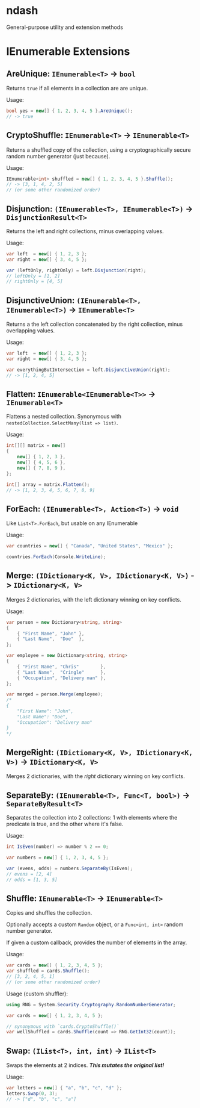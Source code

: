 # ndash
General-purpose utility and extension methods

# IEnumerable Extensions

## AreUnique: `IEnumerable<T>` -> `bool`
Returns `true` if all elements in a collection are are unique.

Usage:
```cs
bool yes = new[] { 1, 2, 3, 4, 5 }.AreUnique();
// -> true
```

## CryptoShuffle: `IEnumerable<T>` -> `IEnumerable<T>`
Returns a shuffled copy of the collection, using a cryptographically secure random number generator (just because).

Usage:
```cs
IEnumerable<int> shuffled = new[] { 1, 2, 3, 4, 5 }.Shuffle();
// -> [3, 1, 4, 2, 5]
// (or some other randomized order)
```

## Disjunction: `(IEnumerable<T>, IEnumerable<T>)` -> `DisjunctionResult<T>`
Returns the left and right collections, minus overlapping values.

Usage:
```cs
var left  = new[] { 1, 2, 3 };
var right = new[] { 3, 4, 5 };

var (leftOnly, rightOnly) = left.Disjunction(right);
// leftOnly = [1, 2]
// rightOnly = [4, 5]
```

## DisjunctiveUnion: `(IEnumerable<T>, IEnumerable<T>)` -> `IEnumerable<T>`
Returns a the left collection concatenated by the right collection, minus overlapping values.

Usage:
```cs
var left  = new[] { 1, 2, 3 };
var right = new[] { 3, 4, 5 };

var everythingButIntersection = left.DisjunctiveUnion(right);
// -> [1, 2, 4, 5]
```

## Flatten: `IEnumerable<IEnumerable<T>>` -> `IEnumerable<T>`
Flattens a nested collection. Synonymous with `nestedCollection.SelectMany(list => list)`.

Usage:
```cs
int[][] matrix = new[]
{
    new[] { 1, 2, 3 },
    new[] { 4, 5, 6 },
    new[] { 7, 8, 9 },
};

int[] array = matrix.Flatten();
// -> [1, 2, 3, 4, 5, 6, 7, 8, 9]
```

## ForEach: `(IEnumerable<T>, Action<T>)` -> `void`
Like `List<T>.ForEach`, but usable on any IEnumerable

Usage:
```cs
var countries = new[] { "Canada", "United States", "Mexico" };

countries.ForEach(Console.WriteLine);
```

## Merge: `(IDictionary<K, V>, IDictionary<K, V>)` -> `IDictionary<K, V>`
Merges 2 dictionaries, with the left dictionary winning on key conflicts.

Usage:
```cs
var person = new Dictionary<string, string>
{
    { "First Name", "John" },
    { "Last Name",  "Doe"  },
};

var employee = new Dictionary<string, string>
{
    { "First Name", "Chris"        },
    { "Last Name",  "Cringle"      },
    { "Occupation", "Delivery man" },
};

var merged = person.Merge(employee);
/*
{
    "First Name": "John",
    "Last Name": "Doe",
    "Occupation": "Delivery man"
}
*/
```

## MergeRight: `(IDictionary<K, V>, IDictionary<K, V>)` -> `IDictionary<K, V>`
Merges 2 dictionaries, with the *right* dictionary winning on key conflicts.

## SeparateBy: `(IEnumerable<T>, Func<T, bool>)` -> `SeparateByResult<T>`
Separates the collection into 2 collections: 1 with elements where the predicate is true, and the other where it's false.

Usage:
```cs
int IsEven(number) => number % 2 == 0;

var numbers = new[] { 1, 2, 3, 4, 5 };

var (evens, odds) = numbers.SeparateBy(IsEven);
// evens = [2, 4]
// odds = [1, 3, 5]
```

## Shuffle: `IEnumerable<T>` -> `IEnumerable<T>`
Copies and shuffles the collection.

Optionally accepts a custom `Random` object, or a `Func<int, int>` random number generator.

If given a custom callback, provides the number of elements in the array.

Usage:
```cs
var cards = new[] { 1, 2, 3, 4, 5 };
var shuffled = cards.Shuffle();
// [3, 2, 4, 5, 1]
// (or some other randomized order)
```

Usage (custom shuffler):
```cs
using RNG = System.Security.Cryptography.RandomNumberGenerator;

var cards = new[] { 1, 2, 3, 4, 5 };

// synonymous with `cards.CryptoShuffle()`
var wellShuffled = cards.Shuffle(count => RNG.GetInt32(count));
```

## Swap: `(IList<T>, int, int)` -> `IList<T>`
Swaps the elements at 2 indices. ***This mutates the original list!***

Usage:
```cs
var letters = new[] { "a", "b", "c", "d" };
letters.Swap(0, 3);
// -> ["d", "b", "c", "a"]
```
